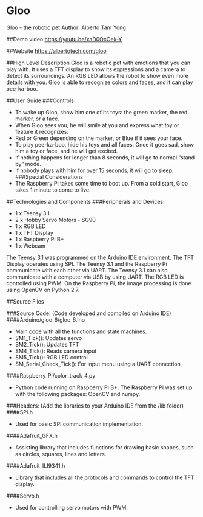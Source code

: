 # Gloo
Gloo - the robotic pet
Author: Alberto Tam Yong

##Demo video
https://youtu.be/xaD0OcOek-Y

##Website
https://albertotech.com/gloo

##High Level Description
Gloo is a robotic pet with emotions that you can play with. It uses a TFT display to show its expressions and a camera to detect its surroundings. An RGB LED allows the robot to show even more details with you. Gloo is able to recognize colors and faces, and it can play pee-ka-boo.

##User Guide
###Controls
- To wake up Gloo, show him one of its toys: the green marker, the red marker, or a face.
- When Gloo sees you, he will smile at you and express what toy or feature it recognizes:
- Red or Green depending on the marker, or Blue if it sees your face.
- To play pee-ka-boo, hide his toys and all faces. Once it goes sad, show him a toy or face, and he will get excited.
- If nothing happens for longer than 8 seconds, it will go to normal “stand-by” mode.
- If nobody plays with him for over 15 seconds, it will go to sleep.
###Special Considerations
- The Raspberry Pi takes some time to boot up. From a cold start, Gloo takes 1 minute to come to live.

##Technologies and Components
###Peripherals and Devices:
- 1 x Teensy 3.1
- 2 x Hobby Servo Motors - SG90
- 1 x RGB LED
- 1 x TFT Display
- 1 x Raspberry Pi B+
- 1 x Webcam 

The Teensy 3.1 was programmed on the Arduino IDE environment. The TFT Display operates using SPI. The Teensy 3.1 and the Raspberry Pi communicate with each other via UART. The Teensy 3.1 can also communicate with a computer via USB by using UART. The RGB LED is controlled using PWM. On the Raspberry Pi, the image processing is done using OpenCV on Python 2.7.

##Source Files

###Source Code: (Code developed and compiled on Arduino IDE)
####Arduino/gloo_6/gloo_6.ino
- Main code with all the functions and state machines.
- SM1_Tick(): Updates servo
- SM2_Tick(): Updates TFT
- SM4_Tick(): Reads camera input
- SM5_Tick(): RGB LED control
- SM_Serial_Check_Tick(): For input menu using a UART connection

####Raspberry_Pi/color_track_4.py
- Python code running on Raspberry Pi B+. The Raspberry Pi was set up with the following packages: OpenCV and numpy.

###Headers: (Add the libraries to your Arduino IDE from the /lib folder)
####SPI.h
- Used for basic SPI communication implementation.

####Adafruit_GFX.h
- Assisting library that includes functions for drawing basic shapes, such as circles, squares, lines and letters.

####Adafruit_ILI9341.h
- Library that includes all the protocols and commands to control the TFT display.

####Servo.h
- Used for controlling servo motors with PWM.

